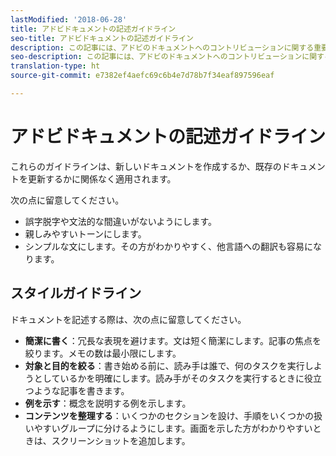 ```yaml
---
lastModified: '2018-06-28'
title: アドビドキュメントの記述ガイドライン
seo-title: アドビドキュメントの記述ガイドライン
description: この記事には、アドビのドキュメントへのコントリビューションに関する重要なガイダンスが含まれています。
seo-description: この記事には、アドビのドキュメントへのコントリビューションに関する重要なガイダンスが含まれています。
translation-type: ht
source-git-commit: e7382ef4aefc69c6b4e7d78b7f34eaf897596eaf

---
```



# アドビドキュメントの記述ガイドライン

これらのガイドラインは、新しいドキュメントを作成するか、既存のドキュメントを更新するかに関係なく適用されます。

次の点に留意してください。

- 誤字脱字や文法的な間違いがないようにします。
- 親しみやすいトーンにします。
- シンプルな文にします。その方がわかりやすく、他言語への翻訳も容易になります。

## スタイルガイドライン

ドキュメントを記述する際は、次の点に留意してください。

- **簡潔に書く**：冗長な表現を避けます。文は短く簡潔にします。記事の焦点を絞ります。メモの数は最小限にします。
- **対象と目的を絞る**：書き始める前に、読み手は誰で、何のタスクを実行しようとしているかを明確にします。読み手がそのタスクを実行するときに役立つような記事を書きます。
- **例を示す**：概念を説明する例を示します。
- **コンテンツを整理する**：いくつかのセクションを設け、手順をいくつかの扱いやすいグループに分けるようにします。画面を示した方がわかりやすいときは、スクリーンショットを追加します。
